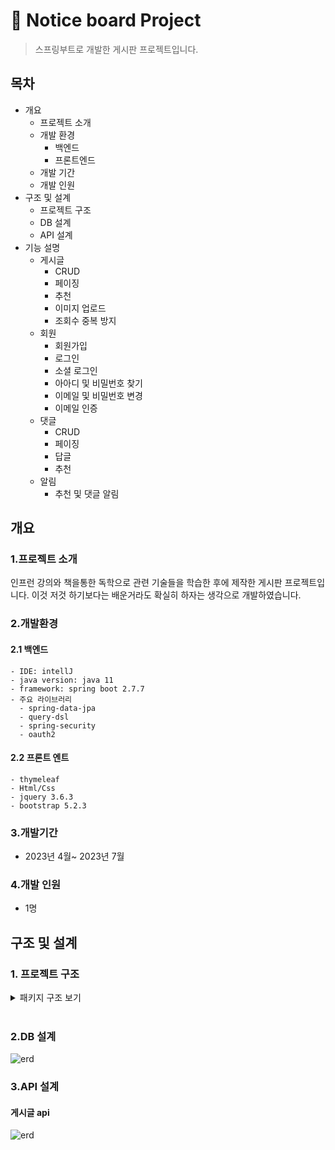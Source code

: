 # :paperclip: Notice board Project
> 스프링부트로 개발한 게시판 프로젝트입니다.

## 목차
- 개요
  - 프로젝트 소개
  - 개발 환경
    - 백엔드
    - 프론트엔드
  - 개발 기간  
  - 개발 인원
- 구조 및 설계
  - 프로젝트 구조
  - DB 설계
  - API 설계
- 기능 설명
  - 게시글
    - CRUD
    - 페이징
    - 추천
    - 이미지 업로드
    - 조회수 중복 방지
  - 회원
    - 회원가입
    - 로그인
    - 소셜 로그인
    - 아아디 및 비밀번호 찾기
    - 이메일 및 비밀번호 변경
    - 이메일 인증
  - 댓글
     - CRUD
     - 페이징
     - 답글
     - 추천
  - 알림
    - 추천 및 댓글 알림
## 개요
### 1.프로젝트 소개
인프런 강의와 책을통한 독학으로 관련 기술들을 학습한 후에 제작한 게시판 프로젝트입니다. 이것 저것 하기보다는 배운거라도 확실히 하자는 생각으로 개발하였습니다.
### 2.개발환경
  #### 2.1 백엔드
    - IDE: intellJ
    - java version: java 11
    - framework: spring boot 2.7.7
    - 주요 라이브러리
      - spring-data-jpa
      - query-dsl
      - spring-security
      - oauth2
  #### 2.2 프론트 엔트
    - thymeleaf
    - Html/Css
    - jquery 3.6.3
    - bootstrap 5.2.3
### 3.개발기간
  - 2023년 4월~ 2023년 7월
### 4.개발 인원
  - 1명
## 구조 및 설계
### 1. 프로젝트 구조
<details>
  
<summary>패키지 구조 보기</summary>   


```
📦src
 ┣ 📂main
 ┃ ┣ 📂java
 ┃ ┃ ┗ 📂com
 ┃ ┃ ┃ ┗ 📂example
 ┃ ┃ ┃ ┃ ┗ 📂noticeboard
 ┃ ┃ ┃ ┃ ┃ ┣ 📂config
 ┃ ┃ ┃ ┃ ┃ ┃ ┣ 📜EmailConfig.java
 ┃ ┃ ┃ ┃ ┃ ┃ ┣ 📜JpaConfig.java
 ┃ ┃ ┃ ┃ ┃ ┃ ┣ 📜JwtSecurityConfig.java
 ┃ ┃ ┃ ┃ ┃ ┃ ┣ 📜RedisConfig.java
 ┃ ┃ ┃ ┃ ┃ ┃ ┣ 📜SecurityConfig.java
 ┃ ┃ ┃ ┃ ┃ ┃ ┗ 📜WebConfig.java
 ┃ ┃ ┃ ┃ ┃ ┣ 📂controller
 ┃ ┃ ┃ ┃ ┃ ┃ ┣ 📜BoardController.java
 ┃ ┃ ┃ ┃ ┃ ┃ ┣ 📜BoardRestController.java
 ┃ ┃ ┃ ┃ ┃ ┃ ┣ 📜CommentRestController.java
 ┃ ┃ ┃ ┃ ┃ ┃ ┣ 📜ImageRestController.java
 ┃ ┃ ┃ ┃ ┃ ┃ ┣ 📜MemberController.java
 ┃ ┃ ┃ ┃ ┃ ┃ ┣ 📜MemberRestController.java
 ┃ ┃ ┃ ┃ ┃ ┃ ┗ 📜NotificationRestController.java
 ┃ ┃ ┃ ┃ ┃ ┣ 📂dto
 ┃ ┃ ┃ ┃ ┃ ┃ ┣ 📂memberdto
 ┃ ┃ ┃ ┃ ┃ ┃ ┃ ┣ 📜FindPasswordForm.java
 ┃ ┃ ┃ ┃ ┃ ┃ ┃ ┣ 📜FindUsernameForm.java
 ┃ ┃ ┃ ┃ ┃ ┃ ┃ ┣ 📜MemberSaveForm.java
 ┃ ┃ ┃ ┃ ┃ ┃ ┃ ┣ 📜ModifyEmailForm.java
 ┃ ┃ ┃ ┃ ┃ ┃ ┃ ┗ 📜ModifyPasswordForm.java
 ┃ ┃ ┃ ┃ ┃ ┃ ┣ 📜BoardDTO.java
 ┃ ┃ ┃ ┃ ┃ ┃ ┣ 📜CommentDTO.java
 ┃ ┃ ┃ ┃ ┃ ┃ ┣ 📜ImageDTO.java
 ┃ ┃ ┃ ┃ ┃ ┃ ┣ 📜NotificationDTO.java
 ┃ ┃ ┃ ┃ ┃ ┃ ┣ 📜PageRequestDTO.java
 ┃ ┃ ┃ ┃ ┃ ┃ ┣ 📜PageResultDTO.java
 ┃ ┃ ┃ ┃ ┃ ┃ ┣ 📜PagingBoardDTO.java
 ┃ ┃ ┃ ┃ ┃ ┃ ┣ 📜SliceRequestDTO.java
 ┃ ┃ ┃ ┃ ┃ ┃ ┗ 📜SliceResultDTO.java
 ┃ ┃ ┃ ┃ ┃ ┣ 📂entity
 ┃ ┃ ┃ ┃ ┃ ┃ ┣ 📂member
 ┃ ┃ ┃ ┃ ┃ ┃ ┃ ┣ 📜Member.java
 ┃ ┃ ┃ ┃ ┃ ┃ ┃ ┗ 📜Role.java
 ┃ ┃ ┃ ┃ ┃ ┃ ┣ 📂notification
 ┃ ┃ ┃ ┃ ┃ ┃ ┃ ┣ 📜Notification.java
 ┃ ┃ ┃ ┃ ┃ ┃ ┃ ┗ 📜NotificationType.java
 ┃ ┃ ┃ ┃ ┃ ┃ ┣ 📜BaseEntity.java
 ┃ ┃ ┃ ┃ ┃ ┃ ┣ 📜Board.java
 ┃ ┃ ┃ ┃ ┃ ┃ ┣ 📜Comment.java
 ┃ ┃ ┃ ┃ ┃ ┃ ┣ 📜EmailAuthToken.java
 ┃ ┃ ┃ ┃ ┃ ┃ ┣ 📜Image.java
 ┃ ┃ ┃ ┃ ┃ ┃ ┣ 📜MemberBoard.java
 ┃ ┃ ┃ ┃ ┃ ┃ ┗ 📜MemberComment.java
 ┃ ┃ ┃ ┃ ┃ ┣ 📂exception
 ┃ ┃ ┃ ┃ ┃ ┃ ┣ 📂custom_exception
 ┃ ┃ ┃ ┃ ┃ ┃ ┃ ┣ 📜BoardNotFoundException.java
 ┃ ┃ ┃ ┃ ┃ ┃ ┃ ┣ 📜CommentNotFoundException.java
 ┃ ┃ ┃ ┃ ┃ ┃ ┃ ┣ 📜CustomException.java
 ┃ ┃ ┃ ┃ ┃ ┃ ┃ ┣ 📜DuplicateEmailException.java
 ┃ ┃ ┃ ┃ ┃ ┃ ┃ ┣ 📜DuplicateRecommendException.java
 ┃ ┃ ┃ ┃ ┃ ┃ ┃ ┣ 📜EmailNotFoundException.java
 ┃ ┃ ┃ ┃ ┃ ┃ ┃ ┣ 📜ExpiredCodeException.java
 ┃ ┃ ┃ ┃ ┃ ┃ ┃ ┗ 📜SelfRecommendException.java
 ┃ ┃ ┃ ┃ ┃ ┃ ┣ 📂exception_handler
 ┃ ┃ ┃ ┃ ┃ ┃ ┃ ┣ 📜ControllerExceptionHandler.java
 ┃ ┃ ┃ ┃ ┃ ┃ ┃ ┗ 📜RestControllerExceptionHandler.java
 ┃ ┃ ┃ ┃ ┃ ┃ ┣ 📜ErrorCode.java
 ┃ ┃ ┃ ┃ ┃ ┃ ┗ 📜ExceptionDTO.java
 ┃ ┃ ┃ ┃ ┃ ┣ 📂repository
 ┃ ┃ ┃ ┃ ┃ ┃ ┣ 📂boardrepository
 ┃ ┃ ┃ ┃ ┃ ┃ ┃ ┣ 📜BoardRepository.java
 ┃ ┃ ┃ ┃ ┃ ┃ ┃ ┣ 📜BoardRepositoryCustom.java
 ┃ ┃ ┃ ┃ ┃ ┃ ┃ ┗ 📜BoardRepositoryImpl.java
 ┃ ┃ ┃ ┃ ┃ ┃ ┣ 📂commentRepository
 ┃ ┃ ┃ ┃ ┃ ┃ ┃ ┣ 📜CommentRepository.java
 ┃ ┃ ┃ ┃ ┃ ┃ ┃ ┣ 📜CommentRepositoryCustom.java
 ┃ ┃ ┃ ┃ ┃ ┃ ┃ ┗ 📜CommentRepositoryImpl.java
 ┃ ┃ ┃ ┃ ┃ ┃ ┣ 📂notificationrepository
 ┃ ┃ ┃ ┃ ┃ ┃ ┃ ┣ 📜NotificationRepository.java
 ┃ ┃ ┃ ┃ ┃ ┃ ┃ ┣ 📜NotificationRepositoryCustom.java
 ┃ ┃ ┃ ┃ ┃ ┃ ┃ ┗ 📜NotificationRepositoryImpl.java
 ┃ ┃ ┃ ┃ ┃ ┃ ┣ 📜EmitterRepository.java
 ┃ ┃ ┃ ┃ ┃ ┃ ┣ 📜EmitterRepositoryImpl.java
 ┃ ┃ ┃ ┃ ┃ ┃ ┣ 📜ImageRepository.java
 ┃ ┃ ┃ ┃ ┃ ┃ ┣ 📜MemberBoardRepository.java
 ┃ ┃ ┃ ┃ ┃ ┃ ┣ 📜MemberCommentRepository.java
 ┃ ┃ ┃ ┃ ┃ ┃ ┣ 📜MemberRepository.java
 ┃ ┃ ┃ ┃ ┃ ┃ ┗ 📜RedisRepository.java
 ┃ ┃ ┃ ┃ ┃ ┣ 📂security
 ┃ ┃ ┃ ┃ ┃ ┃ ┣ 📂dto
 ┃ ┃ ┃ ┃ ┃ ┃ ┃ ┗ 📜MemberDTO.java
 ┃ ┃ ┃ ┃ ┃ ┃ ┣ 📂filter
 ┃ ┃ ┃ ┃ ┃ ┃ ┃ ┣ 📜JwtAuthenticationFilter.java
 ┃ ┃ ┃ ┃ ┃ ┃ ┃ ┗ 📜JwtAuthorizationFilter.java
 ┃ ┃ ┃ ┃ ┃ ┃ ┣ 📂handler
 ┃ ┃ ┃ ┃ ┃ ┃ ┃ ┣ 📜CustomAccessDeniedHandler.java
 ┃ ┃ ┃ ┃ ┃ ┃ ┃ ┣ 📜CustomAuthenticationEntryPoint.java
 ┃ ┃ ┃ ┃ ┃ ┃ ┃ ┣ 📜LoginFailureHandler.java
 ┃ ┃ ┃ ┃ ┃ ┃ ┃ ┗ 📜LoginSuccessHandler.java
 ┃ ┃ ┃ ┃ ┃ ┃ ┗ 📂service
 ┃ ┃ ┃ ┃ ┃ ┃ ┃ ┣ 📜MemberDetailsService.java
 ┃ ┃ ┃ ┃ ┃ ┃ ┃ ┗ 📜Oauth2MemberDetailsService.java
 ┃ ┃ ┃ ┃ ┃ ┣ 📂service
 ┃ ┃ ┃ ┃ ┃ ┃ ┣ 📂event
 ┃ ┃ ┃ ┃ ┃ ┃ ┃ ┣ 📜ModifyBoardEvent.java
 ┃ ┃ ┃ ┃ ┃ ┃ ┃ ┣ 📜NotificationEvent.java
 ┃ ┃ ┃ ┃ ┃ ┃ ┃ ┗ 📜RemoveBoardEvent.java
 ┃ ┃ ┃ ┃ ┃ ┃ ┣ 📜BoardService.java
 ┃ ┃ ┃ ┃ ┃ ┃ ┣ 📜BoardServiceImpl.java
 ┃ ┃ ┃ ┃ ┃ ┃ ┣ 📜CommentService.java
 ┃ ┃ ┃ ┃ ┃ ┃ ┣ 📜CommentServiceImpl.java
 ┃ ┃ ┃ ┃ ┃ ┃ ┣ 📜EmailService.java
 ┃ ┃ ┃ ┃ ┃ ┃ ┣ 📜EmailServiceImpl.java
 ┃ ┃ ┃ ┃ ┃ ┃ ┣ 📜ImageService.java
 ┃ ┃ ┃ ┃ ┃ ┃ ┣ 📜ImageServiceImpl.java
 ┃ ┃ ┃ ┃ ┃ ┃ ┣ 📜MemberService.java
 ┃ ┃ ┃ ┃ ┃ ┃ ┣ 📜MemberServiceImpl.java
 ┃ ┃ ┃ ┃ ┃ ┃ ┣ 📜NotificationService.java
 ┃ ┃ ┃ ┃ ┃ ┃ ┗ 📜NotificationServiceImpl.java
 ┃ ┃ ┃ ┃ ┃ ┣ 📂web
 ┃ ┃ ┃ ┃ ┃ ┃ ┗ 📂interceptor
 ┃ ┃ ┃ ┃ ┃ ┃ ┃ ┗ 📜LogInterceptor.java
 ┃ ┃ ┃ ┃ ┃ ┗ 📜NoticeboardApplication.java
 ┃ ┗ 📂resources
 ┃ ┃ ┣ 📂static
 ┃ ┃ ┃ ┣ 📂assets
 ┃ ┃ ┃ ┃ ┣ 📂img
 ┃ ┃ ┃ ┃ ┃ ┣ 📜app-store-badge.svg
 ┃ ┃ ┃ ┃ ┃ ┣ 📜demo-screen.mp4
 ┃ ┃ ┃ ┃ ┃ ┣ 📜google.png
 ┃ ┃ ┃ ┃ ┃ ┣ 📜kakao.png
 ┃ ┃ ┃ ┃ ┃ ┣ 📜member.png
 ┃ ┃ ┃ ┃ ┃ ┣ 📜naver.png
 ┃ ┃ ┃ ┃ ┃ ┣ 📜portrait_black.png
 ┃ ┃ ┃ ┃ ┃ ┗ 📜tnw-logo.svg
 ┃ ┃ ┃ ┃ ┗ 📜favicon.ico
 ┃ ┃ ┃ ┣ 📂css
 ┃ ┃ ┃ ┃ ┗ 📜styles.css
 ┃ ┃ ┃ ┗ 📂js
 ┃ ┃ ┃ ┃ ┗ 📜scripts.js
 ┃ ┃ ┣ 📂templates
 ┃ ┃ ┃ ┣ 📂error
 ┃ ┃ ┃ ┃ ┣ 📜403.html
 ┃ ┃ ┃ ┃ ┣ 📜404.html
 ┃ ┃ ┃ ┃ ┗ 📜500.html
 ┃ ┃ ┃ ┣ 📂find
 ┃ ┃ ┃ ┃ ┣ 📜password.html
 ┃ ┃ ┃ ┃ ┗ 📜username.html
 ┃ ┃ ┃ ┣ 📜layout.html
 ┃ ┃ ┃ ┣ 📜list.html
 ┃ ┃ ┃ ┣ 📜loginForm.html
 ┃ ┃ ┃ ┣ 📜modify.html
 ┃ ┃ ┃ ┣ 📜oldlayout.html
 ┃ ┃ ┃ ┣ 📜read.html
 ┃ ┃ ┃ ┣ 📜register.html
 ┃ ┃ ┃ ┣ 📜signup.html
 ┃ ┃ ┃ ┗ 📜userInfo.html
 ┃ ┃ ┣ 📜application-oauth.properties
 ┃ ┃ ┣ 📜application.properties
 ┃ ┃ ┣ 📜email.properties
 ┃ ┃ ┣ 📜errors.properties
 ┃ ┃ ┣ 📜logback-spring.xml
 ┃ ┃ ┗ 📜messages.properties
 ┗ 📂test
 ┃ ┣ 📂java
 ┃ ┃ ┗ 📂com
 ┃ ┃ ┃ ┗ 📂example
 ┃ ┃ ┃ ┃ ┗ 📂noticeboard
 ┃ ┃ ┃ ┃ ┃ ┣ 📂controller
 ┃ ┃ ┃ ┃ ┃ ┃ ┣ 📜BoardControllerTests.java
 ┃ ┃ ┃ ┃ ┃ ┃ ┗ 📜CommentControllerTests.java
 ┃ ┃ ┃ ┃ ┃ ┣ 📂eannotation
 ┃ ┃ ┃ ┃ ┃ ┃ ┗ 📜WithMockCustomUser.java
 ┃ ┃ ┃ ┃ ┃ ┣ 📂repository
 ┃ ┃ ┃ ┃ ┃ ┃ ┣ 📜BoardRepositoryTests.java
 ┃ ┃ ┃ ┃ ┃ ┃ ┣ 📜CommentRepositoryTests.java
 ┃ ┃ ┃ ┃ ┃ ┃ ┣ 📜EmitterRepositoryTests.java
 ┃ ┃ ┃ ┃ ┃ ┃ ┣ 📜MemberRepositoryTests.java
 ┃ ┃ ┃ ┃ ┃ ┃ ┣ 📜NotificationRepositoryTests.java
 ┃ ┃ ┃ ┃ ┃ ┃ ┗ 📜RedisRepositoryTest.java
 ┃ ┃ ┃ ┃ ┃ ┣ 📂sercurity
 ┃ ┃ ┃ ┃ ┃ ┃ ┗ 📜WithMockCustomUserSecurityContextFactory.java
 ┃ ┃ ┃ ┃ ┃ ┣ 📂service
 ┃ ┃ ┃ ┃ ┃ ┃ ┣ 📜BoardServiceTests.java
 ┃ ┃ ┃ ┃ ┃ ┃ ┣ 📜CommentServiceTests.java
 ┃ ┃ ┃ ┃ ┃ ┃ ┣ 📜EmailServiceTests.java
 ┃ ┃ ┃ ┃ ┃ ┃ ┣ 📜MemberServiceTests.java
 ┃ ┃ ┃ ┃ ┃ ┃ ┗ 📜NotificationServiceTests.java
 ┃ ┃ ┃ ┃ ┃ ┣ 📜DummyDataProvider.java
 ┃ ┃ ┃ ┃ ┃ ┗ 📜NoticeboardApplicationTests.java
 ┃ ┗ 📂resources
 ┃ ┃ ┗ 📜application.properties
 ```


</details>
<br/>

### 2.DB 설계
![erd](https://github.com/jeongmin0709/noticeboard/assets/121369135/beabc99c-c0bb-4ba5-bfe6-bfa64d06a902)

### 3.API 설계
#### 게시글 api
![erd](https://github.com/jeongmin0709/noticeboard/assets/121369135/beabc99c-c0bb-4ba5-bfe6-bfa64d06a902)


    
    
  
